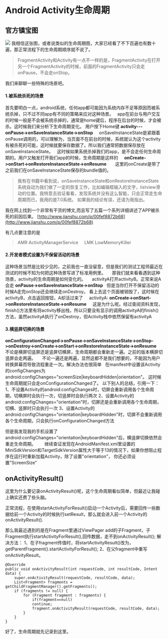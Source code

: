 # Android Activity生命周期
## 官方镇宝图
![](http://android.xsoftlab.net/images/activity_lifecycle.png)
我相信这张图，或者说类似的生命周期图，大家已经看了不下百遍也有数十遍，那正常流程下的生命周期顺序就不说了。
>FragmentActivity和Activity有一点不一样的是，FragmentActivity在打开另一个FragmentActivity的时候，前面的FragmentActivity只会走onPause，不会走onStop。



我们来聊聊一些特殊的场景吧。
#### 1.被系统杀死的场景
首先要明白一点，android系统，任何app都可能因为系统内存不足等原因而被系统杀掉，只不过不同app有不同的策略来应对这种场景。  
app在前台与用户交互的时候一般是不会被系统杀掉的，通常是home键后，程序在后台的时候，才会被杀。这时候我们来分析下生命周期变化。
用户按下Home键 __activity--- onPause->onSaveInstanceState->onStop__    
onSaveInstanceState是紧跟着onPause调用的，可以理解为，当页面不在前台的时候，系统就认为这个activity有被杀死的可能，这时候就要保存数据了。所以我们通常把数据保存放在onSaveInstanceState。  
这时候如果系统杀掉我们的app，是不会走任何生命周期的。用户又触发打开我们app的时候，生命周期是这样的    
__onCreate->onStart->onRestoreInstanceState->onResume__      
这里的onCreate是带了之前我们在onSaveInstanceState保存的bundle值的。

>我有在书籍中看到说，onSaveInstanceState和onRestoreInstanceState 系统自动为我们做了一定的恢复工作，比如编辑框输入的文字，listview滑动的位置。我特意去验证看看，发现系统并没有这么智能，只会正常走生命周期而已，我用的是7.0系统。 如果我的结论有误，还请为我指出。


我在网上找到一个非常有干货的博文,而且写了五篇一个系列详细讲述了APP被杀死的前因后果。
[http://www.jianshu.com/p/00fef8872b68](http://www.jianshu.com/p/00fef8872b68)  


有几点要注意的是
>AMR ActivityManagerService    
>LMK LowMemoryKiller

#### 2.开发者模式设置为不保留活动的场景
这种场景当然是比较少见的，之前我也一直没留意，但是我们的测试工程师最近在测试的时候不知为何把这种场景写进了标准用例里。    
那我们就来看看遇到这种场景，activity的生命周期是如何变化的。    
activityA打开activityB。正常来说A会走 __onPause->onSaveInstanceState->onStop__  
但是当你打开不保留活动的时候A走完onStop还会继续走onDestroy。
看上去这个页面被销毁了，这时候在activityB，点击返回按钮，A却活过来了    
activityA: __onCreate->onStart->onRestoreInstanceState->onResume__    
这是为什么呢。经过查阅资料发现，finish()方法里有将activity移出栈，所以只要没有显示的调用activityA的finish()方法，虽然activityA执行了onDestroy，但Activity栈中依然保留有activityA  



#### 3.横竖屏切换的场景
__onConfigurationChanged->onPause->onSaveInstanceState->onStop->onDestroy->onCreate->onStart->onRestoreInstanceState->onResume__    
不论是横屏切竖屏还是竖屏切横屏，生命周期都会重新走一遍。之前的版本横屏切竖屏会走两遍。    
不论一遍还是两遍，显然这都不是我们想要的，不能因为用户转换屏幕而导致流程重走一次。解决办法也很简单  
在manifest中设置该Activity的configChanges为android:configChanges="screenSize|keyboardHidden|orientation"。
这时候生命周期就只会走onConfigurationChanged了。
以下别人的总结，引用一下：
1、不设置Activity的android:configChanges时，切屏会重新调用各个生命周期，切横屏时会执行一次，切竖屏时会执行两次
2、设置Activity的android:configChanges="orientation"时，切屏还是会重新调用各个生命周期，切横、竖屏时只会执行一次
3、设置Activity的android:configChanges="orientation|keyboardHidden"时，切屏不会重新调用各个生命周期，只会执行onConfigurationChanged方法

但是我发现我的手机设置了android:configChanges="orientation|keyboardHidden"后，横竖屏切换依然会重走生命周期。      
继续查证发现在AndroidManifest.xml里设置的MiniSdkVersion和TargetSdkVersion属性大于等于13的情况下，如果你想阻止程序在运行时重新加载Activity，除了设置"orientation"， 你还必须设置"ScreenSize"


## onActivityResult()
这里为什么要记录onActivityResult()呢，这个生命周期看似简单，但最近让我碰上确实还费了些头脑。                

正常流程，在使用startActivityForResult()启动一个Activity后，需要回传一些数据给前一个Activity的时候执行setResult，那么就会进入前一个Activity的onActivityResult().

那么我最近遇到的是在Fragment里通过ViewPager add的子Fragment，子Fragment执行startActivityForResult(),回传数据，走不到onActivityResult();
解决方法：
1、在子fragment传值时，将startActivityResult()改为，getParentFragment().startActivityForResult();
2、在父fragment中重写onActivityResult。

    @Override  
    public void onActivityResult(int requestCode, int resultCode, Intent data) {  
        super.onActivityResult(requestCode, resultCode, data);
        List<Fragment> fragments = getChildFragmentManager().getFragments();
        if (fragments != null) {
            for (Fragment fragment : fragments) {
                if(fragment==null)
                continue;
                fragment.onActivityResult(requestCode, resultCode, data);
            }
        }
    }


好了，生命周期就先记录到这里。
